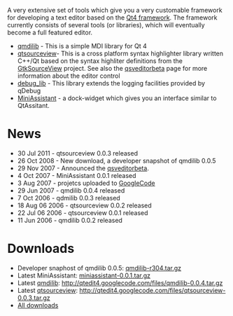 A very extensive set of tools which give you a very customable framework for developing a text editor based on the [Qt4 framework](http://trolltech.com/products/qt). The framework currently consists of several tools (or libraries), which will eventually become a full featured editor.

  * [qmdilib](qmdilib.md) - This is a simple MDI library for Qt 4
  * [qtsourceview](QtSourceView.md)- This is  a cross platform syntax highlighter library written C++/Qt based on the syntax highliter definitions from the [GtkSourceView](http://gtksourceview.sourceforge.net/) project. See also the [qsveditorbeta](QsvEditorBeta.md) page for more information about the editor control
  * [debug\_lib](debug_lib.md) - This library extends the logging facilities provided by qDebug
  * [MiniAssistant](MiniAssistant.md) - a dock-widget which gives you an interface similar to QtAssitant.

# News #
  * 30 Jul 2011 - qtsourceview 0.0.3 released
  * 26 Oct 2008 - New download, a developer snapshot of qmdilib 0.0.5
  * 29 Nov 2007 - Announced the [qsveditorbeta](QsvEditorBeta.md).
  * 4 Oct 2007 - MiniAssistant 0.0.1 released
  * 3 Aug 2007 - projetcs uploaded to [GoogleCode](http://code.google.com/)
  * 29 Jun 2007 - qmdilib 0.0.4 released
  * 7 Oct 2006 - qdmilib 0.0.3 released
  * 18 Aug 06 2006 - qtsourceview 0.0.2 released
  * 22 Jul 06 2006 - qtsourceview 0.0.1 released
  * 11 Jun 2006 - qmdilib 0.0.2 released

# Downloads #
  * Developer snaphost of qmdilib 0.0.5: [qmdilib-r304.tar.gz](http://qtedit4.googlecode.com/files/qmdilib-r304.tar.gz)
  * Latest MiniAssistant: [miniassistant-0.0.1.tar.gz](http://qtedit4.googlecode.com/files/miniassistant-0.0.1.tar.gz)
  * Latest [qmdilib](qmdilib.md): http://qtedit4.googlecode.com/files/qmdilib-0.0.4.tar.gz
  * Latest [qtsourceview](QtSourceView.md): http://qtedit4.googlecode.com/files/qtsourceview-0.0.3.tar.gz
  * [All downloads](http://code.google.com/p/qtedit4/downloads/list)
